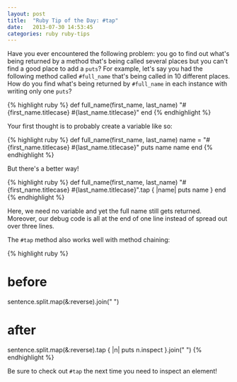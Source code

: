 ```yaml
---
layout: post
title:  "Ruby Tip of the Day: #tap"
date:   2013-07-30 14:53:45
categories: ruby ruby-tips
---
```


Have you ever encountered the following problem: you go to find out what's
being returned by a method that's being called several places but you can't
find a good place to add a `puts`? For example, let's say you had the following
method called `#full_name` that's being called in 10 different places. How do
you find what's being returned by `#full_name` in each instance with writing
only one `puts`?

{% highlight ruby %}
def full_name(first_name, last_name)
  "#{first_name.titlecase} #{last_name.titlecase}"
end
{% endhighlight %}

Your first thought is to probably create a variable like so:

{% highlight ruby %}
def full_name(first_name, last_name)
  name = "#{first_name.titlecase} #{last_name.titlecase}"
  puts name
  name
end
{% endhighlight %}

But there's a better way!

{% highlight ruby %}
def full_name(first_name, last_name)
  "#{first_name.titlecase} #{last_name.titlecase}".tap { |name| puts name }
end
{% endhighlight %}

Here, we need no variable and yet the full name still gets returned. Moreover,
our debug code is all at the end of one line instead of spread out over three
lines.

The `#tap` method also works well with method chaining:

{% highlight ruby %}
# before
sentence.split.map(&:reverse).join(" ")

# after
sentence.split.map(&:reverse).tap { |n| puts n.inspect }.join(" ")
{% endhighlight %}

Be sure to check out `#tap` the next time you need to inspect an element!
